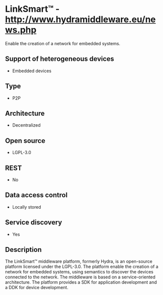 # LinkSmart™ - http://www.hydramiddleware.eu/news.php
Enable the creation of a network for embedded systems.

## Support of heterogeneous devices
- Embedded devices

## Type
- P2P

## Architecture
- Decentralized

## Open source
- LGPL-3.0

## REST
- No

## Data access control
- Locally stored

## Service discovery
- Yes

## Description
The LinkSmart™ middleware platform, formerly Hydra, is an open-source platform licensed under the LGPL-3.0. The platform enable the creation of a network for embedded systems, using semantics to discover the devices connected to the network. The middleware is based on a service-oriented architecture. The platform provides a SDK for application development and a DDK for device development.
